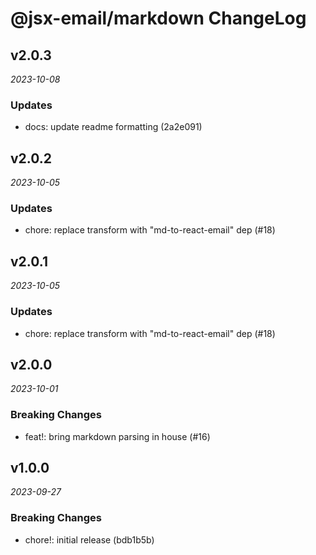 # @jsx-email/markdown ChangeLog

## v2.0.3

_2023-10-08_

### Updates

- docs: update readme formatting (2a2e091)

## v2.0.2

_2023-10-05_

### Updates

- chore: replace transform with "md-to-react-email" dep (#18)

## v2.0.1

_2023-10-05_

### Updates

- chore: replace transform with "md-to-react-email" dep (#18)

## v2.0.0

_2023-10-01_

### Breaking Changes

- feat!: bring markdown parsing in house (#16)

## v1.0.0

_2023-09-27_

### Breaking Changes

- chore!: initial release (bdb1b5b)